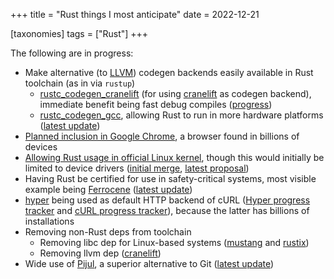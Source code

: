 +++
title = "Rust things I most anticipate"
date = 2022-12-21

[taxonomies]
tags = ["Rust"]
+++

The following are in progress:

- Make alternative (to [LLVM]) codegen backends easily available in
  Rust toolchain (as in via `rustup`)
   - [rustc_codegen_cranelift] (for using [cranelift] as codegen backend),
     immediate benefit being fast debug compiles ([progress][cranelift PR])
   - [rustc_codegen_gcc], allowing Rust to run in more hardware
     platforms ([latest update])
- [Planned inclusion in Google Chrome],
  a browser found in billions of devices
- [Allowing Rust usage in official Linux kernel][linux],
  though this would initially be limited to device drivers
  ([initial merge], [latest proposal])
- Having Rust be certified for use in safety-critical systems,
  most visible example being [Ferrocene] ([latest update][ferrocense status])
- [hyper] being used as default HTTP backend of cURL ([Hyper progress
  tracker] and [cURL progress tracker]),
  because the latter has billions of installations
- Removing non-Rust deps from toolchain
  - Removing libc dep for Linux-based systems ([mustang] and [rustix])
  - Removing llvm dep ([cranelift])
- Wide use of [Pijul], a superior alternative to Git
  ([latest update](https://pijul.org/posts/2022-01-08-beta))

[mustang]: https://github.com/sunfishcode/mustang
[rustix]: https://github.com/bytecodealliance/rsix
[cranelift]: https://github.com/bytecodealliance/wasmtime/tree/main/cranelift
[rustc_codegen_gcc]: https://github.com/rust-lang/rustc_codegen_gcc
[latest update]: https://blog.antoyo.xyz/rustc_codegen_gcc-progress-report-18
[rustc_codegen_cranelift]: https://github.com/bjorn3/rustc_codegen_cranelift
[cranelift PR]: https://github.com/rust-lang/rust/pull/81746
[hyper]: https://github.com/hyperium/hyper
[Hyper progress tracker]: https://github.com/orgs/hyperium/projects/2/views/1
[cURL progress tracker]: https://github.com/curl/curl/wiki/Hyper
[Ferrocene]: https://ferrous-systems.com/ferrocene
[ferrocense status]: https://ferrous-systems.com/blog/the-ferrocene-language-specification-is-here
[Planned inclusion in Google Chrome]: https://groups.google.com/a/chromium.org/g/chromium-dev/c/0z-6VJ9ZpVU
[Pijul]: https://pijul.org
[reaching stability]: https://pijul.org/posts/2020-11-07-towards-1.0
[linux]: https://www.memorysafety.org/blog/memory-safety-in-linux-kernel
[initial merge]: https://www.memorysafety.org/blog/rust-in-linux-just-the-beginning
[LLVM]: https://github.com/llvm/llvm-project
[latest proposal]: https://lore.kernel.org/lkml/20221110164152.26136-1-ojeda@kernel.org
